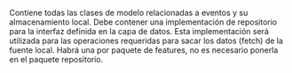 Contiene todas las clases de modelo relacionadas a eventos y su almacenamiento local.
Debe contener una implementación de repositorio para la interfaz definida en la capa de datos.
Esta implementación será utilizada para las operaciones requeridas para sacar los datos (fetch) de la fuente local.
Habrá una por paquete de features, no es necesario ponerla en el paquete repositorio.